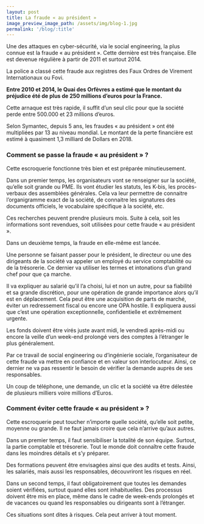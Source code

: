 ```yaml
---
layout: post
title: La fraude « au président »
image_preview_image_path: /assets/img/blog-1.jpg
permalink: '/blog/:title'
---
```


Une des attaques en cyber-s&eacute;curit&eacute;, via le social engineering, la plus connue est la fraude &laquo; au pr&eacute;sident &raquo;. Cette derni&egrave;re est tr&egrave;s fran&ccedil;aise. Elle est devenue r&eacute;guli&egrave;re &agrave; partir de 2011 et surtout 2014.

La police a class&eacute; cette fraude aux registres des Faux Ordres de Virement Internationaux ou Fovi.

**Entre 2010 et 2014, le Quai des Orf&egrave;vres a estim&eacute; que le montant du pr&eacute;judice &eacute;t&eacute; de plus de 250 millions d’euros pour la France.**

Cette arnaque est tr&egrave;s rapide, il suffit d’un seul clic pour que la soci&eacute;t&eacute; perde entre 500.000 et 23 millions d’euros.

Selon Symantec, depuis 5 ans, les fraudes &laquo; au pr&eacute;sident &raquo; ont &eacute;t&eacute; multipli&eacute;es par 13 au niveau mondial. Le montant de la perte financi&egrave;re est estim&eacute; &agrave; quasiment 1,3 milliard de Dollars en 2018.

### Comment se passe la fraude &laquo; au pr&eacute;sident &raquo; ?

Cette escroquerie fonctionne tr&egrave;s bien et est pr&eacute;par&eacute;e minutieusement.

Dans un premier temps, les organisateurs vont se renseigner sur la soci&eacute;t&eacute;, qu’elle soit grande ou PME. Ils vont &eacute;tudier les statuts, les K-bis, les proc&egrave;s-verbaux des assembl&eacute;es g&eacute;n&eacute;rales. Cela va leur permettre de connaitre l’organigramme exact de la soci&eacute;t&eacute;, de connaitre les signatures des documents officiels, le vocabulaire sp&eacute;cifique &agrave; la soci&eacute;t&eacute;, etc.

Ces recherches peuvent prendre plusieurs mois. Suite &agrave; cela, soit les informations sont revendues, soit utilis&eacute;es pour cette fraude &laquo; au pr&eacute;sident &raquo;.

Dans un deuxi&egrave;me temps, la fraude en elle-m&ecirc;me est lanc&eacute;e.

Une personne se faisant passer pour le pr&eacute;sident, le directeur ou une des dirigeants de la soci&eacute;t&eacute; va appeler un employ&eacute; du service comptabilit&eacute; ou de la tr&eacute;sorerie. Ce dernier va utiliser les termes et intonations d’un grand chef pour que &ccedil;a marche.

Il va expliquer au salari&eacute; qu’il l’a choisi, lui et non un autre, pour sa fiabilit&eacute; et sa grande discr&eacute;tion, pour une op&eacute;ration de grande importance alors qu’il est en d&eacute;placement. Cela peut &ecirc;tre une acquisition de parts de march&eacute;, &eacute;viter un redressement fiscal ou encore une OPA hostile. Il expliquera aussi que c’est une op&eacute;ration exceptionnelle, confidentielle et extr&ecirc;mement urgente.

Les fonds doivent &ecirc;tre vir&eacute;s juste avant midi, le vendredi apr&egrave;s-midi ou encore la veille d’un week-end prolong&eacute; vers des comptes &agrave; l’&eacute;tranger le plus g&eacute;n&eacute;ralement.

Par ce travail de social engineering ou d’ing&eacute;nierie sociale, l’organisateur de cette fraude va mettre en confiance et en valeur son interlocuteur. Ainsi, ce dernier ne va pas ressentir le besoin de v&eacute;rifier la demande aupr&egrave;s de ses responsables.

Un coup de t&eacute;l&eacute;phone, une demande, un clic et la soci&eacute;t&eacute; va &ecirc;tre d&eacute;lest&eacute;e de plusieurs milliers voire millions d’Euros.

### Comment &eacute;viter cette fraude &laquo; au pr&eacute;sident &raquo; ?

Cette escroquerie peut toucher n’importe quelle soci&eacute;t&eacute;, qu’elle soit petite, moyenne ou grande. Il ne faut jamais croire que cela n’arrive qu’aux autres.

Dans un premier temps, il faut sensibiliser la totalit&eacute; de son &eacute;quipe. Surtout, la partie comptable et tr&eacute;sorerie. Tout le monde doit conna&icirc;tre cette fraude dans les moindres d&eacute;tails et s’y pr&eacute;parer.

Des formations peuvent &ecirc;tre envisag&eacute;es ainsi que des audits et tests. Ainsi, les salari&eacute;s, mais aussi les responsables, d&eacute;couvriront les risques en r&eacute;el.

Dans un second temps, il faut obligatoirement que toutes les demandes soient v&eacute;rifi&eacute;es, surtout quand elles sont inhabituelles. Des processus doivent &ecirc;tre mis en place, m&ecirc;me dans le cadre de week-ends prolong&eacute;s et de vacances ou quand les responsables ou dirigeants sont &agrave; l’&eacute;tranger.

Ces situations sont dites &agrave; risques. Cela peut arriver &agrave; tout moment.